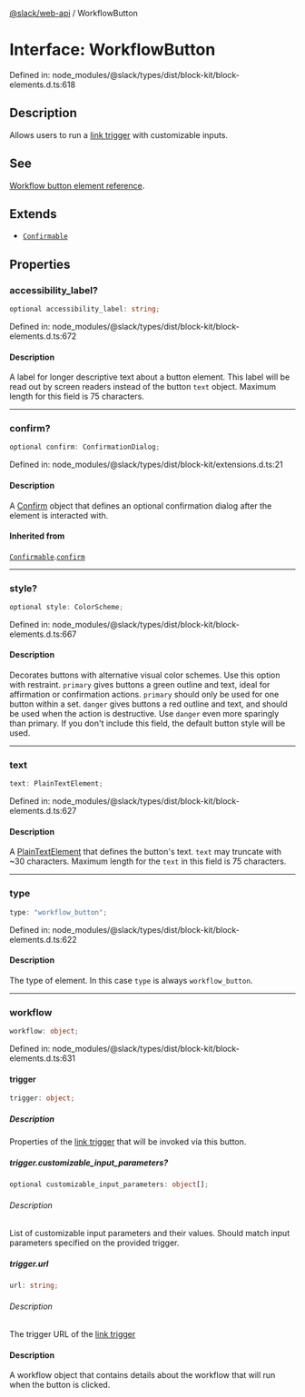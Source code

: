 [@slack/web-api](../index.md) / WorkflowButton

# Interface: WorkflowButton

Defined in: node\_modules/@slack/types/dist/block-kit/block-elements.d.ts:618

## Description

Allows users to run a [link trigger](https://docs.slack.dev/tools/deno-slack-sdk/guides/creating-link-triggers/#workflow_buttons) with customizable inputs.

## See

[Workflow button element reference](https://docs.slack.dev/reference/block-kit/block-elements/workflow-button-element).

## Extends

- [`Confirmable`](Confirmable.md)

## Properties

### accessibility\_label?

```ts
optional accessibility_label: string;
```

Defined in: node\_modules/@slack/types/dist/block-kit/block-elements.d.ts:672

#### Description

A label for longer descriptive text about a button element. This label will be read out by screen
readers instead of the button `text` object. Maximum length for this field is 75 characters.

***

### confirm?

```ts
optional confirm: ConfirmationDialog;
```

Defined in: node\_modules/@slack/types/dist/block-kit/extensions.d.ts:21

#### Description

A [Confirm](Confirm.md) object that defines an optional confirmation dialog after the element is interacted
with.

#### Inherited from

[`Confirmable`](Confirmable.md).[`confirm`](Confirmable.md#confirm)

***

### style?

```ts
optional style: ColorScheme;
```

Defined in: node\_modules/@slack/types/dist/block-kit/block-elements.d.ts:667

#### Description

Decorates buttons with alternative visual color schemes. Use this option with restraint.
`primary` gives buttons a green outline and text, ideal for affirmation or confirmation actions. `primary` should
only be used for one button within a set.
`danger` gives buttons a red outline and text, and should be used when the action is destructive. Use `danger` even
more sparingly than primary.
If you don't include this field, the default button style will be used.

***

### text

```ts
text: PlainTextElement;
```

Defined in: node\_modules/@slack/types/dist/block-kit/block-elements.d.ts:627

#### Description

A [PlainTextElement](PlainTextElement.md) that defines the button's text. `text` may truncate with ~30 characters.
Maximum length for the `text` in this field is 75 characters.

***

### type

```ts
type: "workflow_button";
```

Defined in: node\_modules/@slack/types/dist/block-kit/block-elements.d.ts:622

#### Description

The type of element. In this case `type` is always `workflow_button`.

***

### workflow

```ts
workflow: object;
```

Defined in: node\_modules/@slack/types/dist/block-kit/block-elements.d.ts:631

#### trigger

```ts
trigger: object;
```

##### Description

Properties of the [link trigger](https://docs.slack.dev/tools/deno-slack-sdk/guides/creating-link-triggers/#workflow_buttons)
that will be invoked via this button.

##### trigger.customizable\_input\_parameters?

```ts
optional customizable_input_parameters: object[];
```

###### Description

List of customizable input parameters and their values. Should match input parameters specified on
the provided trigger.

##### trigger.url

```ts
url: string;
```

###### Description

The trigger URL of the [link trigger](https://docs.slack.dev/tools/deno-slack-sdk/guides/creating-link-triggers/#workflow_buttons)

#### Description

A workflow object that contains details about the workflow that will run when the button is clicked.
